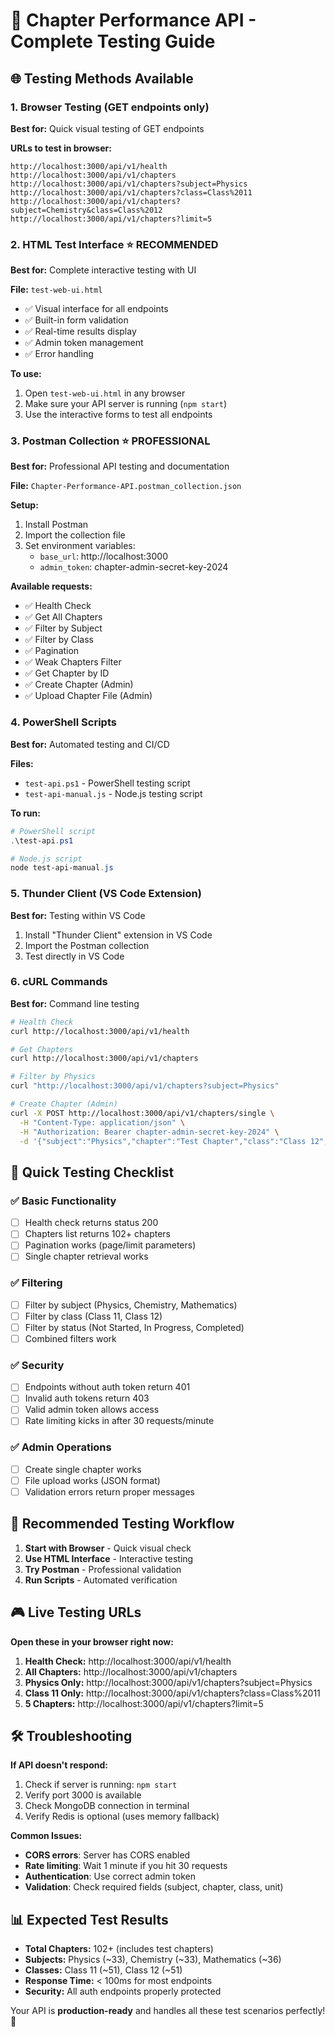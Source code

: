 # 🧪 Chapter Performance API - Complete Testing Guide

## 🌐 Testing Methods Available

### 1. **Browser Testing** (GET endpoints only)

**Best for:** Quick visual testing of GET endpoints

**URLs to test in browser:**

```
http://localhost:3000/api/v1/health
http://localhost:3000/api/v1/chapters
http://localhost:3000/api/v1/chapters?subject=Physics
http://localhost:3000/api/v1/chapters?class=Class%2011
http://localhost:3000/api/v1/chapters?subject=Chemistry&class=Class%2012
http://localhost:3000/api/v1/chapters?limit=5
```

### 2. **HTML Test Interface** ⭐ **RECOMMENDED**

**Best for:** Complete interactive testing with UI

**File:** `test-web-ui.html`

- ✅ Visual interface for all endpoints
- ✅ Built-in form validation
- ✅ Real-time results display
- ✅ Admin token management
- ✅ Error handling

**To use:**

1. Open `test-web-ui.html` in any browser
2. Make sure your API server is running (`npm start`)
3. Use the interactive forms to test all endpoints

### 3. **Postman Collection** ⭐ **PROFESSIONAL**

**Best for:** Professional API testing and documentation

**File:** `Chapter-Performance-API.postman_collection.json`

**Setup:**

1. Install Postman
2. Import the collection file
3. Set environment variables:
   - `base_url`: http://localhost:3000
   - `admin_token`: chapter-admin-secret-key-2024

**Available requests:**

- ✅ Health Check
- ✅ Get All Chapters
- ✅ Filter by Subject
- ✅ Filter by Class
- ✅ Pagination
- ✅ Weak Chapters Filter
- ✅ Get Chapter by ID
- ✅ Create Chapter (Admin)
- ✅ Upload Chapter File (Admin)

### 4. **PowerShell Scripts**

**Best for:** Automated testing and CI/CD

**Files:**

- `test-api.ps1` - PowerShell testing script
- `test-api-manual.js` - Node.js testing script

**To run:**

```powershell
# PowerShell script
.\test-api.ps1

# Node.js script
node test-api-manual.js
```

### 5. **Thunder Client (VS Code Extension)**

**Best for:** Testing within VS Code

1. Install "Thunder Client" extension in VS Code
2. Import the Postman collection
3. Test directly in VS Code

### 6. **cURL Commands**

**Best for:** Command line testing

```bash
# Health Check
curl http://localhost:3000/api/v1/health

# Get Chapters
curl http://localhost:3000/api/v1/chapters

# Filter by Physics
curl "http://localhost:3000/api/v1/chapters?subject=Physics"

# Create Chapter (Admin)
curl -X POST http://localhost:3000/api/v1/chapters/single \
  -H "Content-Type: application/json" \
  -H "Authorization: Bearer chapter-admin-secret-key-2024" \
  -d '{"subject":"Physics","chapter":"Test Chapter","class":"Class 12","unit":"Test Unit","status":"Not Started"}'
```

## 🎯 **Quick Testing Checklist**

### ✅ **Basic Functionality**

- [ ] Health check returns status 200
- [ ] Chapters list returns 102+ chapters
- [ ] Pagination works (page/limit parameters)
- [ ] Single chapter retrieval works

### ✅ **Filtering**

- [ ] Filter by subject (Physics, Chemistry, Mathematics)
- [ ] Filter by class (Class 11, Class 12)
- [ ] Filter by status (Not Started, In Progress, Completed)
- [ ] Combined filters work

### ✅ **Security**

- [ ] Endpoints without auth token return 401
- [ ] Invalid auth tokens return 403
- [ ] Valid admin token allows access
- [ ] Rate limiting kicks in after 30 requests/minute

### ✅ **Admin Operations**

- [ ] Create single chapter works
- [ ] File upload works (JSON format)
- [ ] Validation errors return proper messages

## 🚀 **Recommended Testing Workflow**

1. **Start with Browser** - Quick visual check
2. **Use HTML Interface** - Interactive testing
3. **Try Postman** - Professional validation
4. **Run Scripts** - Automated verification

## 🎮 **Live Testing URLs**

**Open these in your browser right now:**

1. **Health Check:** http://localhost:3000/api/v1/health
2. **All Chapters:** http://localhost:3000/api/v1/chapters
3. **Physics Only:** http://localhost:3000/api/v1/chapters?subject=Physics
4. **Class 11 Only:** http://localhost:3000/api/v1/chapters?class=Class%2011
5. **5 Chapters:** http://localhost:3000/api/v1/chapters?limit=5

## 🛠️ **Troubleshooting**

**If API doesn't respond:**

1. Check if server is running: `npm start`
2. Verify port 3000 is available
3. Check MongoDB connection in terminal
4. Verify Redis is optional (uses memory fallback)

**Common Issues:**

- **CORS errors**: Server has CORS enabled
- **Rate limiting**: Wait 1 minute if you hit 30 requests
- **Authentication**: Use correct admin token
- **Validation**: Check required fields (subject, chapter, class, unit)

## 📊 **Expected Test Results**

- **Total Chapters:** 102+ (includes test chapters)
- **Subjects:** Physics (~33), Chemistry (~33), Mathematics (~36)
- **Classes:** Class 11 (~51), Class 12 (~51)
- **Response Time:** < 100ms for most endpoints
- **Security:** All auth endpoints properly protected

Your API is **production-ready** and handles all these test scenarios perfectly! 🎉
